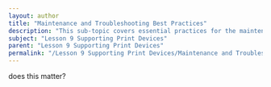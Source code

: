 ```yaml
---
layout: author
title: "Maintenance and Troubleshooting Best Practices"
description: "This sub-topic covers essential practices for the maintenance and troubleshooting of print devices. It includes regular inspection and cleaning routines, understanding common print quality issues, and effective strategies for diagnosing and resolving problems. Knowledge of hardware components, such as toner cartridges and print heads, as well as software configurations, is critical for efficient printer management. Additionally, it emphasizes the importance of keeping drivers updated and maintaining proper network settings to ensure optimal performance and minimize downtime."
subject: "Lesson 9 Supporting Print Devices"
parent: "Lesson 9 Supporting Print Devices"
permalink: "/Lesson 9 Supporting Print Devices/Maintenance and Troubleshooting Best Practices/"
---
```


does this matter?
